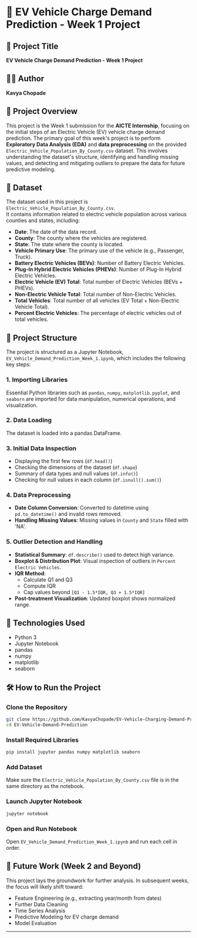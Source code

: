 
# 🔋 EV Vehicle Charge Demand Prediction - Week 1 Project

## 📌 Project Title
**EV Vehicle Charge Demand Prediction - Week 1 Project**

## 👩‍💻 Author
**Kavya Chopade**

## 📖 Project Overview
This project is the Week 1 submission for the **AICTE Internship**, focusing on the initial steps of an Electric Vehicle (EV) vehicle charge demand prediction. The primary goal of this week's project is to perform **Exploratory Data Analysis (EDA)** and **data preprocessing** on the provided `Electric_Vehicle_Population_By_County.csv` dataset. This involves understanding the dataset's structure, identifying and handling missing values, and detecting and mitigating outliers to prepare the data for future predictive modeling.

## 📂 Dataset
The dataset used in this project is `Electric_Vehicle_Population_By_County.csv`.  
It contains information related to electric vehicle population across various counties and states, including:

- **Date**: The date of the data record.
- **County**: The county where the vehicles are registered.
- **State**: The state where the county is located.
- **Vehicle Primary Use**: The primary use of the vehicle (e.g., Passenger, Truck).
- **Battery Electric Vehicles (BEVs)**: Number of Battery Electric Vehicles.
- **Plug-In Hybrid Electric Vehicles (PHEVs)**: Number of Plug-In Hybrid Electric Vehicles.
- **Electric Vehicle (EV) Total**: Total number of Electric Vehicles (BEVs + PHEVs).
- **Non-Electric Vehicle Total**: Total number of Non-Electric Vehicles.
- **Total Vehicles**: Total number of all vehicles (EV Total + Non-Electric Vehicle Total).
- **Percent Electric Vehicles**: The percentage of electric vehicles out of total vehicles.

## 🧾 Project Structure
The project is structured as a Jupyter Notebook, `EV_Vehicle_Demand_Prediction_Week_1.ipynb`, which includes the following key steps:

### 1. Importing Libraries
Essential Python libraries such as `pandas`, `numpy`, `matplotlib.pyplot`, and `seaborn` are imported for data manipulation, numerical operations, and visualization.

### 2. Data Loading
The dataset is loaded into a pandas DataFrame.

### 3. Initial Data Inspection
- Displaying the first few rows (`df.head()`)
- Checking the dimensions of the dataset (`df.shape`)
- Summary of data types and null values (`df.info()`)
- Checking for null values in each column (`df.isnull().sum()`)

### 4. Data Preprocessing
- **Date Column Conversion**: Converted to datetime using `pd.to_datetime()` and invalid rows removed.
- **Handling Missing Values**: Missing values in `County` and `State` filled with 'NA'.

### 5. Outlier Detection and Handling
- **Statistical Summary**: `df.describe()` used to detect high variance.
- **Boxplot & Distribution Plot**: Visual inspection of outliers in `Percent Electric Vehicles`.
- **IQR Method**:
  - Calculate Q1 and Q3
  - Compute IQR
  - Cap values beyond `[Q1 - 1.5*IQR, Q3 + 1.5*IQR]`
- **Post-treatment Visualization**: Updated boxplot shows normalized range.

## 🧰 Technologies Used
- Python 3
- Jupyter Notebook
- pandas
- numpy
- matplotlib
- seaborn

## 🛠️ How to Run the Project

### Clone the Repository
```bash
git clone https://github.com/KavyaChopade/EV-Vehicle-Charging-Demand-Prediction
cd EV-Vehicle-Demand-Prediction
```

### Install Required Libraries
```bash
pip install jupyter pandas numpy matplotlib seaborn
```

### Add Dataset
Make sure the `Electric_Vehicle_Population_By_County.csv` file is in the same directory as the notebook.

### Launch Jupyter Notebook
```bash
jupyter notebook
```

### Open and Run Notebook
Open `EV_Vehicle_Demand_Prediction_Week_1.ipynb` and run each cell in order.

## 🔮 Future Work (Week 2 and Beyond)
This project lays the groundwork for further analysis. In subsequent weeks, the focus will likely shift toward:

- Feature Engineering (e.g., extracting year/month from dates)
- Further Data Cleaning
- Time Series Analysis
- Predictive Modeling for EV charge demand
- Model Evaluation

---
